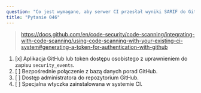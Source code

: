 ```yaml
---
question: "Co jest wymagane, aby serwer CI przesłał wyniki SARIF do GitHub?"
title: "Pytanie 046"
---
```


> https://docs.github.com/en/code-security/code-scanning/integrating-with-code-scanning/using-code-scanning-with-your-existing-ci-system#generating-a-token-for-authentication-with-github
1. [x] Aplikacja GitHub lub token dostępu osobistego z uprawnieniem do zapisu `security_events`.
1. [ ] Bezpośrednie połączenie z bazą danych porad GitHub.
1. [ ] Dostęp administratora do repozytorium GitHub.
1. [ ] Specjalna wtyczka zainstalowana w systemie CI.
